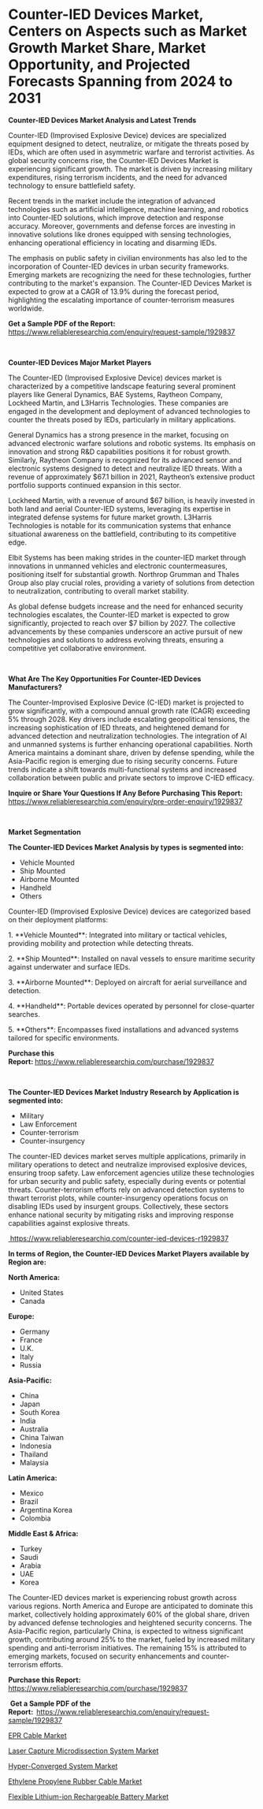 <p><h1>Counter-IED Devices Market, Centers on Aspects such as Market Growth Market Share, Market Opportunity, and Projected Forecasts Spanning from 2024 to 2031</h1></p><p><strong>Counter-IED Devices Market Analysis and Latest Trends</strong></p>
<p><p>Counter-IED (Improvised Explosive Device) devices are specialized equipment designed to detect, neutralize, or mitigate the threats posed by IEDs, which are often used in asymmetric warfare and terrorist activities. As global security concerns rise, the Counter-IED Devices Market is experiencing significant growth. The market is driven by increasing military expenditures, rising terrorism incidents, and the need for advanced technology to ensure battlefield safety.</p><p>Recent trends in the market include the integration of advanced technologies such as artificial intelligence, machine learning, and robotics into Counter-IED solutions, which improve detection and response accuracy. Moreover, governments and defense forces are investing in innovative solutions like drones equipped with sensing technologies, enhancing operational efficiency in locating and disarming IEDs.</p><p>The emphasis on public safety in civilian environments has also led to the incorporation of Counter-IED devices in urban security frameworks. Emerging markets are recognizing the need for these technologies, further contributing to the market's expansion. The Counter-IED Devices Market is expected to grow at a CAGR of 13.9% during the forecast period, highlighting the escalating importance of counter-terrorism measures worldwide.</p></p>
<p><strong>Get a Sample PDF of the Report:&nbsp;</strong> <a href="https://www.reliableresearchiq.com/enquiry/request-sample/1929837?utm_campaign=1123&utm_medium=2&utm_source=Github&utm_content=ia&utm_term=25102024&utm_id=counter-ied-devices">https://www.reliableresearchiq.com/enquiry/request-sample/1929837</a></p>
<p>&nbsp;</p>
<p><strong>Counter-IED Devices Major Market Players</strong></p>
<p><p>The Counter-IED (Improvised Explosive Device) devices market is characterized by a competitive landscape featuring several prominent players like General Dynamics, BAE Systems, Raytheon Company, Lockheed Martin, and L3Harris Technologies. These companies are engaged in the development and deployment of advanced technologies to counter the threats posed by IEDs, particularly in military applications.</p><p>General Dynamics has a strong presence in the market, focusing on advanced electronic warfare solutions and robotic systems. Its emphasis on innovation and strong R&D capabilities positions it for robust growth. Similarly, Raytheon Company is recognized for its advanced sensor and electronic systems designed to detect and neutralize IED threats. With a revenue of approximately $67.1 billion in 2021, Raytheon’s extensive product portfolio supports continued expansion in this sector.</p><p>Lockheed Martin, with a revenue of around $67 billion, is heavily invested in both land and aerial Counter-IED systems, leveraging its expertise in integrated defense systems for future market growth. L3Harris Technologies is notable for its communication systems that enhance situational awareness on the battlefield, contributing to its competitive edge.</p><p>Elbit Systems has been making strides in the counter-IED market through innovations in unmanned vehicles and electronic countermeasures, positioning itself for substantial growth. Northrop Grumman and Thales Group also play crucial roles, providing a variety of solutions from detection to neutralization, contributing to overall market stability. </p><p>As global defense budgets increase and the need for enhanced security technologies escalates, the Counter-IED market is expected to grow significantly, projected to reach over $7 billion by 2027. The collective advancements by these companies underscore an active pursuit of new technologies and solutions to address evolving threats, ensuring a competitive yet collaborative environment.</p></p>
<p>&nbsp;</p>
<p><strong>What Are The Key Opportunities For Counter-IED Devices Manufacturers?</strong></p>
<p><p>The Counter-Improvised Explosive Device (C-IED) market is projected to grow significantly, with a compound annual growth rate (CAGR) exceeding 5% through 2028. Key drivers include escalating geopolitical tensions, the increasing sophistication of IED threats, and heightened demand for advanced detection and neutralization technologies. The integration of AI and unmanned systems is further enhancing operational capabilities. North America maintains a dominant share, driven by defense spending, while the Asia-Pacific region is emerging due to rising security concerns. Future trends indicate a shift towards multi-functional systems and increased collaboration between public and private sectors to improve C-IED efficacy.</p></p>
<p><strong>Inquire or Share Your Questions If Any Before Purchasing This Report:</strong> <a href="https://www.reliableresearchiq.com/enquiry/pre-order-enquiry/1929837?utm_campaign=1123&utm_medium=2&utm_source=Github&utm_content=ia&utm_term=25102024&utm_id=counter-ied-devices">https://www.reliableresearchiq.com/enquiry/pre-order-enquiry/1929837</a></p>
<p>&nbsp;</p>
<p><strong>Market Segmentation</strong></p>
<p><strong>The Counter-IED Devices Market Analysis by types is segmented into:</strong></p>
<p><ul><li>Vehicle Mounted</li><li>Ship Mounted</li><li>Airborne Mounted</li><li>Handheld</li><li>Others</li></ul></p>
<p><p>Counter-IED (Improvised Explosive Device) devices are categorized based on their deployment platforms: </p><p>1. **Vehicle Mounted**: Integrated into military or tactical vehicles, providing mobility and protection while detecting threats. </p><p>2. **Ship Mounted**: Installed on naval vessels to ensure maritime security against underwater and surface IEDs. </p><p>3. **Airborne Mounted**: Deployed on aircraft for aerial surveillance and detection. </p><p>4. **Handheld**: Portable devices operated by personnel for close-quarter searches. </p><p>5. **Others**: Encompasses fixed installations and advanced systems tailored for specific environments.</p></p>
<p><strong>Purchase this Report:&nbsp;</strong><a href="https://www.reliableresearchiq.com/purchase/1929837?utm_campaign=1123&utm_medium=2&utm_source=Github&utm_content=ia&utm_term=25102024&utm_id=counter-ied-devices">https://www.reliableresearchiq.com/purchase/1929837</a></p>
<p>&nbsp;</p>
<p><strong>The Counter-IED Devices Market Industry Research by Application is segmented into:</strong></p>
<p><ul><li>Military</li><li>Law Enforcement</li><li>Counter-terrorism</li><li>Counter-insurgency</li></ul></p>
<p><p>The counter-IED devices market serves multiple applications, primarily in military operations to detect and neutralize improvised explosive devices, ensuring troop safety. Law enforcement agencies utilize these technologies for urban security and public safety, especially during events or potential threats. Counter-terrorism efforts rely on advanced detection systems to thwart terrorist plots, while counter-insurgency operations focus on disabling IEDs used by insurgent groups. Collectively, these sectors enhance national security by mitigating risks and improving response capabilities against explosive threats.</p></p>
<p><a href="https://www.reliableresearchiq.com/counter-ied-devices-r1929837?utm_campaign=1123&utm_medium=2&utm_source=Github&utm_content=ia&utm_term=25102024&utm_id=counter-ied-devices">&nbsp;https://www.reliableresearchiq.com/counter-ied-devices-r1929837</a></p>
<p><strong>In terms of Region, the Counter-IED Devices Market Players available by Region are:</strong></p>
<p>
    <p> <strong> North America: </strong>
        <ul>
            <li>United States</li>
            <li>Canada</li>
        </ul>
        </p> 
    <p> <strong> Europe: </strong>
        <ul>
            <li>Germany</li>
            <li>France</li>
            <li>U.K.</li>
            <li>Italy</li>
            <li>Russia</li>
        </ul>
        </p> 
    <p> <strong> Asia-Pacific: </strong>
        <ul>
            <li>China</li>
            <li>Japan</li>
            <li>South Korea</li>
            <li>India</li>
            <li>Australia</li>
            <li>China Taiwan</li>
            <li>Indonesia</li>
            <li>Thailand</li>
            <li>Malaysia</li>
        </ul>
        </p> 
    <p> <strong> Latin America: </strong>
        <ul>
            <li>Mexico</li>
            <li>Brazil</li>
            <li>Argentina Korea</li>
            <li>Colombia</li>
        </ul>
        </p> 
    <p> <strong> Middle East & Africa: </strong>
        <ul>
            <li>Turkey</li>
            <li>Saudi</li>
            <li>Arabia</li>
            <li>UAE</li>
            <li>Korea</li>
        </ul>
    </p>
    </p>
<p><p>The Counter-IED devices market is experiencing robust growth across various regions. North America and Europe are anticipated to dominate this market, collectively holding approximately 60% of the global share, driven by advanced defense technologies and heightened security concerns. The Asia-Pacific region, particularly China, is expected to witness significant growth, contributing around 25% to the market, fueled by increased military spending and anti-terrorism initiatives. The remaining 15% is attributed to emerging markets, focused on security enhancements and counter-terrorism efforts.</p></p>
<p><strong>Purchase this Report: </strong><a href="https://www.reliableresearchiq.com/purchase/1929837?utm_campaign=1123&utm_medium=2&utm_source=Github&utm_content=ia&utm_term=25102024&utm_id=counter-ied-devices">https://www.reliableresearchiq.com/purchase/1929837</a></p>
<p>&nbsp;<strong>Get a Sample PDF of the Report:&nbsp;&nbsp;</strong><a href="https://www.reliableresearchiq.com/enquiry/request-sample/1929837?utm_campaign=1123&utm_medium=2&utm_source=Github&utm_content=ia&utm_term=25102024&utm_id=counter-ied-devices">https://www.reliableresearchiq.com/enquiry/request-sample/1929837</a></p>
<p><strong></strong></p>
<p><p><a href="https://github.com/eleanore16mal/Market-Research-Report-List-1/blob/main/epr-cable-market.md?utm_campaign=1123&utm_medium=2&utm_source=Github&utm_content=ia&utm_term=25102024&utm_id=counter-ied-devices">EPR Cable Market</a></p><p><a href="https://issuu.com/reportprime-2/docs/laser-capture-microdissection-syste_7540289b3e4a2b?utm_campaign=1123&utm_medium=2&utm_source=Github&utm_content=ia&utm_term=25102024&utm_id=counter-ied-devices">Laser Capture Microdissection System Market</a></p><p><a href="https://www.linkedin.com/pulse/analyzing-global-hyper-converged-system-market-growth-prospects-gxlac?utm_campaign=1123&utm_medium=2&utm_source=Github&utm_content=ia&utm_term=25102024&utm_id=counter-ied-devices">Hyper-Converged System Market</a></p><p><a href="https://github.com/akrenkthongy/Market-Research-Report-List-1/blob/main/ethylene-propylene-rubber-cable-market.md?utm_campaign=1123&utm_medium=2&utm_source=Github&utm_content=ia&utm_term=25102024&utm_id=counter-ied-devices">Ethylene Propylene Rubber Cable Market</a></p><p><a href="https://www.linkedin.com/pulse/flexible-lithium-ion-rechargeable-battery-market-innovations-lhvwe?utm_campaign=1123&utm_medium=2&utm_source=Github&utm_content=ia&utm_term=25102024&utm_id=counter-ied-devices">Flexible Lithium-ion Rechargeable Battery Market</a></p></p>
